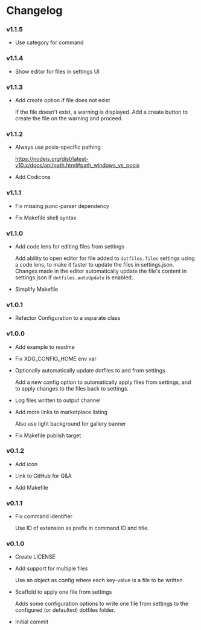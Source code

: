 # Changelog
### v1.1.5

- Use category for command

### v1.1.4

- Show editor for files in settings UI

### v1.1.3

- Add create option if file does not exist
  
  If the file doesn't exist, a warning is displayed. Add a create button to create the file on the warning and proceed.

### v1.1.2

- Always use posix-specific pathing
  
  https://nodejs.org/dist/latest-v10.x/docs/api/path.html#path_windows_vs_posix


- Add Codicons

### v1.1.1

- Fix missing jsonc-parser dependency


- Fix Makefile shell syntax

### v1.1.0

- Add code lens for editing files from settings
  
  Add ability to open editor for file added to `dotfiles.files` settings using a code lens, to make it faster to update the files in settings.json. Changes made in the editor automatically update the file's content in settings.json if `dotfiles.autoUpdate` is enabled.


- Simplify Makefile

### v1.0.1

- Refactor Configuration to a separate class

### v1.0.0

- Add example to readme


- Fix XDG_CONFIG_HOME env var


- Optionally automatically update dotfiles to and from settings
  
  Add a new config option to automatically apply files from settings, and to apply changes to the files back to settings.


- Log files written to output channel


- Add more links to marketplace listing
  
  Also use light background for gallery banner


- Fix Makefile publish target

### v0.1.2

- Add icon


- Link to GitHub for Q&A


- Add Makefile

### v0.1.1

- Fix command identifier
  
  Use ID of extension as prefix in command ID and title.

### v0.1.0

- Create LICENSE


- Add support for multiple files
  
  Use an object as config where each key-value is a file to be written.


- Scaffold to apply one file from settings
  
  Adds some configuration options to write one file from settings to the configured (or defaulted) dotfiles folder.


- Initial commit

